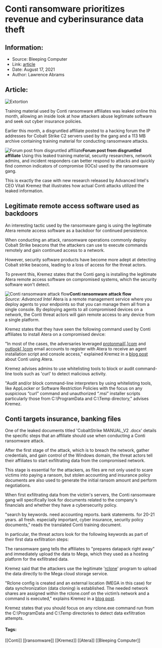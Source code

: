 # Conti ransomware prioritizes revenue and cyberinsurance data theft
### 

## Information:
+ Source: Bleeping Computer
+ Link: [article](https://www.bleepingcomputer.com/news/security/conti-ransomware-prioritizes-revenue-and-cyberinsurance-data-theft/)
+ Date: August 17, 2021
+ Author: Lawrence Abrams


## Article:
![Extortion](https://www.bleepstatic.com/content/hl-images/2021/04/24/travis-essinger-money.jpg)


Training material used by Conti ransomware affiliates was leaked online this month, allowing an inside look at how attackers abuse legitimate software and seek out cyber insurance policies.


Earlier this month, a disgruntled affiliate posted to a hacking forum the IP addresses for Cobalt Strike C2 servers used by the gang and a 113 MB archive containing training material for conducting ransomware attacks.



![Forum post from disgruntled affiliate](https://www.bleepstatic.com/images/news/ransomware/c/conti/leaked-playbook/forum-post.jpg)**Forum post from disgruntled affiliate**
Using this leaked training material, security researchers, network admins, and incident responders can better respond to attacks and quickly find common indicators of compromise (IOCs) used by the ransomware gang.


This is exactly the case with new research released by Advanced Intel's CEO Vitali Kremez that illustrates how actual Conti attacks utilized the leaked information.


Legitimate remote access software used as backdoors
---------------------------------------------------


An interesting tactic used by the ransomware gang is using the legitimate Atera remote access software as a backdoor for continued persistence.


When conducting an attack, ransomware operations commonly deploy Cobalt Strike beacons that the attackers can use to execute commands remotely and gain continued access to a network.


However, security software products have become more adept at detecting Cobalt strike beacons, leading to a loss of access for the threat actors.


To prevent this, Kremez states that the Conti gang is installing the legitimate Atera remote access software on compromised systems, which the security software won't detect.



![Conti ransomware attack flow](https://www.bleepstatic.com/images/news/security/c/conti-iocs/conti-atera.webp)**Conti ransomware attack flow**  
*Source: Advanced Intel*
Atera is a remote management service where you deploy agents to your endpoints so that you can manage them all from a single console. By deploying agents to all compromised devices on a network, the Conti threat actors will gain remote access to any device from a single platform.


Kremez states that they have seen the following command used by Conti affiliates to install Atera on a compromised device:


"In most of the cases, the adversaries leveraged [protonmail[.]com](http://protonmail.com/) and [outlook[.]com](http://outlook.com/) email accounts to register with Atera to receive an agent installation script and console access," explained Kremez in a [blog post](http://www.advanced-intel.com/post/secret-backdoor-behind-conti-ransomware-operation-introducing-atera-agent) about Conti using Atera.


Kremez advises admins to use whitelisting tools to block or audit command-line tools such as 'curl' to detect malicious activity.


"Audit and/or block command-line interpreters by using whitelisting tools, like AppLocker or Software Restriction Policies with the focus on any suspicious “curl” command and unauthorized “.msi” installer scripts particularly those from C:\ProgramData and C:\Temp directory," advises Kremez.


Conti targets insurance, banking files
--------------------------------------


One of the leaked documents titled 'CobaltStrike MANUAL\_V2 .docx' details the specific steps that an affiliate should use when conducting a Conti ransomware attack.


After the first stage of the attack, which is to breach the network, gather credentials, and gain control of the Windows domain, the threat actors tell their affiliates to start exfiltrating data from the compromised network.


This stage is essential for the attackers, as files are not only used to scare victims into paying a ransom, but stolen accounting and insurance policy documents are also used to generate the initial ransom amount and perform negotiations.


When first exfiltrating data from the victim's servers, the Conti ransomware gang will specifically look for documents related to the company's financials and whether they have a cybersecurity policy.


"search by keywords. need accounting reports. bank statements. for 20-21 years. all fresh. especially important, cyber insurance, security policy documents," reads the translated Conti training document.


In particular, the threat actors look for the following keywords as part of their first data exfiltration steps:


The ransomware gang tells the affiliates to "prepares datapack right away" and immediately upload the data to Mega, which they used as a hosting platform for the exfiltrated data.


Kremez said that the attackers use the legitimate '[rclone](https://rclone.org/)' program to upload the data directly to the Mega cloud storage service.


"Rclone config is created and an external location (MEGA in this case) for data synchronization (data cloning) is established. The needed network shares are assigned within the rclone.conf on the victim’s network and a command is executed," explains Kremez in a [blog post](https://www.advanced-intel.com/post/hunting-for-corporate-insurance-policies-indicators-of-ransom-exfiltrations).


Kremez states that you should focus on any rclone.exe command run from the C:\ProgramData and C:\Temp directories to detect data exfiltration attempts.




#### Tags:
[[Conti]] [[ransomware]] [[Kremez]] [[Atera]] [[Bleeping Computer]]
